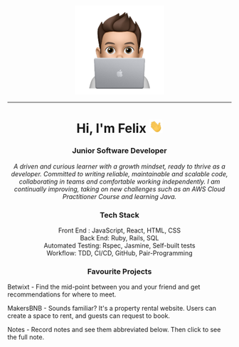 <p align="center">
<img src="https://github.com/fel1xp/fel1xp/blob/main/readme_image_2.png" height="200"/>
</p>
<hr>
<h1 align="center">Hi, I'm Felix <img src="https://raw.githubusercontent.com/ABSphreak/ABSphreak/master/gifs/Hi.gif" width="30px"></h1> 
<h3 align="center">Junior Software Developer</h3>
<p align="center">
  <em>
A driven and curious learner with a growth mindset, ready to thrive as a developer. Committed to writing reliable, maintainable and scalable code, collaborating in teams and comfortable working independently. I am continually improving, taking on new challenges such as an AWS Cloud Practitioner Course and learning Java.
  </em>
</p>

<h3 align="center"><b>Tech Stack</b></h3>
<p align="center">
Front End : JavaScript, React, HTML, CSS <br>
Back End: Ruby, Rails, SQL <br>
Automated Testing: Rspec, Jasmine, Self-built tests <br>
Workflow: TDD, CI/CD, GitHub, Pair-Programming <br>
</p>

<h3 align="center"><b>Favourite Projects</b></h3>


Betwixt - Find the mid-point between you and your friend and get recommendations for where to meet.

MakersBNB - Sounds familiar? It's a property rental website. Users can create a space to rent, and guests can request to book.

Notes - Record notes and see them abbreviated below. Then click to see the full note. 

<!--

## Key Skills & Attributes 

- Experienced Communicator - Articulate and to the point, I break down problems and can explain them in plain English. Pair programming has been a central part of my software development course, providing daily opportunities to explain my code and how I have tackled problems - as well as listening to feedback and implementing improvements. I have worked in numerous customer facing roles, providing me with experience listening to client needs and and proactively solving their problems. 

- Team Spirit - I thrive in a team environment, comfortable collaborating and always open to new ideas. When working in a team I am supportive of other members and strive to ensure every person is heard. I also speak up if something isn’t working correctly and make sure the whole team is working together towards the same mutual goal. During the Makers course, I encouraged discussion and open communication after a fallout between two team members. I encouraged the wider team to voice their opinion in an open evnironment and facilitate my peers in working on parts of the project that interested them.

- Personal Drive & Growth - I am consistently working towards improving my skillset outside of Makers. I am currently working with a mentor to build a marketplace website where I am improving my TDD and changeability of code. I am also working towards becoming an AWS Cloud Practitioner. This growth mindset is very important as technologies and langauges are continually involving, and I want to be at the forefront of this. 

- Problem Solver - At my previous role as a sales executive we were suffering from a low click through rate on Google Adverts. In order to solve this problem, our website needed SEO improvements and new Google Ads. I took action by downloading SEO improvement tools and making content changes to help the organisations' website ranking. Furthermore, I refreshed the Google Ad text in relation to the website changes so that both adverts and website displayed a cohesive message. The result of this was a doubling of sales month-on-month from January through to March. 

## Education

#### Makers Academy April - July 2021)
Intensive 4-month software development course focusing on how to 'learn to learn' coding. Predominantly based in Ruby with other opportunities to learn JavaScript, React and Rails. The course has given me the confidence to learn any coding language and provided a clear process in order to deliver clean DRY code. 

#### University of Exeter (Sept 2017 - July 2020)
Liberal Arts BA - Major in History. 


### Problem Solving Case Study 

At my previous role as a sales executive we were suffering from a low click through rate on Google Adverts. In order to solve this problem, our website needed SEO improvements and the wording of the Google Ads needed refreshing. I took action by downloading SEO improvement tools and making content changes to help the organisations website ranking. Furthermore, I refreshed the Google Ad text in relation to the website changes so that both adverts and website displayed a cohesive message. The result of this was a doubling of sales month-on-month from January through to March. 


## Hobbies
- FPV Drone Pilot
- Model Railways
- Dog Training 


**fel1xp/fel1xp** is a ✨ _special_ ✨ repository because its `README.md` (this file) appears on your GitHub profile.

Here are some ideas to get you started:

- 🔭 I’m currently working on ...
- 🌱 I’m currently learning ...
- 👯 I’m looking to collaborate on ...
- 🤔 I’m looking for help with ...
- 💬 Ask me about ...
- 📫 How to reach me: ...
- 😄 Pronouns: ...
- ⚡ Fun fact: ...
-->
